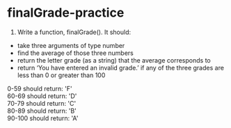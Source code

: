 # finalGrade-practice

1. Write a function, finalGrade(). It should:

- take three arguments of type number
- find the average of those three numbers
- return the letter grade (as a string) that the average corresponds to
- return ‘You have entered an invalid grade.’ if any of the three grades are less than 0 or greater than 100

0-59 should return: 'F'  
60-69 should return: 'D'  
70-79 should return: 'C'  
80-89 should return: 'B'  
90-100 should return: 'A'

